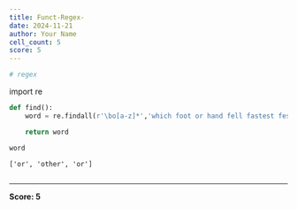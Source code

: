 ```yaml
---
title: Funct-Regex-
date: 2024-11-21
author: Your Name
cell_count: 5
score: 5
---
```


```python
# regex
```
import re

```python
def find():
    word = re.findall(r'\bo[a-z]*','which foot or hand fell fastest fester other work was the or')

    return word
```


```python
word
```




    ['or', 'other', 'or']




```python

```


---
**Score: 5**
